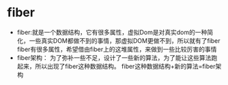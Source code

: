 <!--
 * @Author: haorongzheng
 * @Date: 2021-01-24 14:59:35
 * @LastEditTime: 2021-01-24 15:04:29
 * @LastEditors: haorongzheng
 * @Description: 
 * @FilePath: /react-ts/src/web/utils/fiber/note.md
 * @保佑代码永无bug
-->
# fiber
- fiber:就是一个数据结构，它有很多属性，虚拟Dom是对真实dom的一种简化，一些真实DOM都做不到的事情，那虚拟DOM更做不到，所以就有了fiber
fiber有很多属性，希望借由fiber上的这堆属性，来做到一些比较厉害的事情
- fiber架构：
为了弥补一些不足，设计了一些新的算法，为了能让这些算法跑起来，所以出现了fiber这种数据结构。
fiber这种数据结构+新的算法=fiber架构

